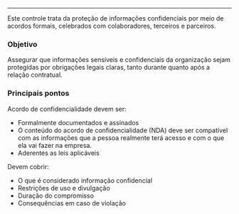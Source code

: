 
---

Este controle trata da proteção de informações confidenciais por meio de acordos formais, celebrados com colaboradores, terceiros e parceiros.

### Objetivo

Assegurar que informações sensíveis e confidenciais da organização sejam protegidas por obrigações legais claras, tanto durante quanto após a relação contratual. 

### Principais pontos

Acordo de confidencialidade devem ser:

- Formalmente documentados e assinados
- O conteúdo do acordo de confidencialidade (NDA) deve ser compatível com as informações que a pessoa realmente terá acesso e com o que ela vai fazer na empresa.
- Aderentes as leis aplicáveis

Devem cobrir:

- O que é considerado informação confidencial 
- Restrições de uso e divulgação
- Duração do compromisso
- Consequências em caso de violação
